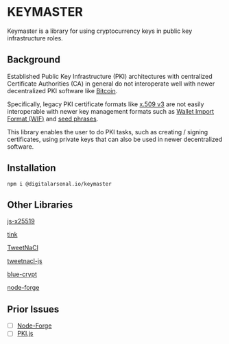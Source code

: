 # KEYMASTER

Keymaster is a library for using cryptocurrency keys in public key infrastructure roles.

## Background

Established Public Key Infrastructure (PKI) architectures with centralized Certificate Authorities (CA) in general do not interoperate well with newer decentralized PKI software like [Bitcoin](https://bitcoin.org/en/).

Specifically, legacy PKI certificate formats like [x.509 v3](https://tools.ietf.org/html/rfc5280) are not easily interoperable with newer key management formats such as [Wallet Import Format (WIF)](https://en.bitcoin.it/wiki/Wallet_import_format) and [seed phrases](https://en.bitcoin.it/wiki/Seed_phrase#:~:text=A%20seed%20phrase%2C%20seed%20recovery,write%20it%20down%20on%20paper.).

This library enables the user to do PKI tasks, such as creating / signing certificates, using private keys that can also be used in newer decentralized software.

## Installation

```
npm i @digitalarsenal.io/keymaster
```

## Other Libraries

[js-x25519](https://github.com/CryptoEsel/js-x25519)

[tink](https://github.com/google/tink)

[TweetNaCl](https://tweetnacl.cr.yp.to/software.html)

[tweetnacl-js](https://github.com/dchest/tweetnacl-js)

[blue-crypt](https://git.rootprojects.org/root/acme.js)

[node-forge](https://github.com/digitalbazaar/forge)

## Prior Issues

- [ ] [Node-Forge](https://github.com/digitalbazaar/forge/issues/532)
- [ ] [PKI.js](https://github.com/PeculiarVentures/PKI.js/pull/230)
